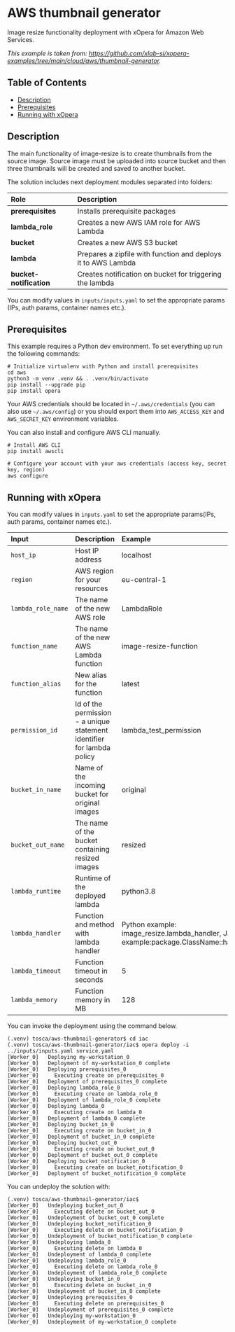 # AWS thumbnail generator
Image resize functionality deployment with xOpera for Amazon Web Services.

*This example is taken from: https://github.com/xlab-si/xopera-examples/tree/main/cloud/aws/thumbnail-generator.*

## Table of Contents
  - [Description](#description)
  - [Prerequisites](#prerequisites)
  - [Running with xOpera](#running-with-xopera)

## Description
The main functionality of image-resize is to create thumbnails from the source image. Source image must be uploaded 
into source bucket and then three thumbnails will be created and saved to another bucket.

The solution includes next deployment modules separated into folders:

| Role | Description |
|:-------------|:-------------|
| **prerequisites** | Installs prerequisite packages |
| **lambda_role** | Creates a new AWS IAM role for AWS Lambda |
| **bucket** | Creates a new AWS S3 bucket |
| **lambda** | Prepares a zipfile with function and deploys it to AWS Lambda |
| **bucket-notification** | Creates notification on bucket for triggering the lambda |

You can modify values in `inputs/inputs.yaml` to set the appropriate params (IPs, auth params, container names etc.).

## Prerequisites
This example requires a Python dev environment. To set everything up run the following commands:

```console
# Initialize virtualenv with Python and install prerequisites
cd aws
python3 -m venv .venv && . .venv/bin/activate
pip install --upgrade pip
pip install opera
```

Your AWS credentials should be located in `~/.aws/credentials` (you can also use `~/.aws/config`) or you should export
them into `AWS_ACCESS_KEY` and `AWS_SECRET_KEY` environment variables.

You can also install and configure AWS CLI manually.

```console
# Install AWS CLI
pip install awscli

# Configure your account with your aws credentials (access key, secret key, region)
aws configure
```

## Running with xOpera
You can modify values in `inputs.yaml` to set the appropriate params(IPs, auth params, container names etc.).

| Input | Description | Example |
|:-------------|:-------------|:-------------|
| `host_ip` | Host IP address | localhost |
| `region` | AWS region for your resources | eu-central-1 |
| `lambda_role_name` | The name of the new AWS role | LambdaRole |
| `function_name` | The name of the new AWS Lambda function | image-resize-function |
| `function_alias` | New alias for the function | latest |
| `permission_id` | Id of the permission - a unique statement identifier for lambda policy | lambda_test_permission |
| `bucket_in_name` | Name of the incoming bucket for original images | original |
| `bucket_out_name` | The name of the bucket containing resized images | resized |
| `lambda_runtime` | Runtime of the deployed lambda | python3.8 |
| `lambda_handler` | Function and method with lambda handler | Python example: image_resize.lambda_handler, Java example:package.ClassName::handlerFunction |
| `lambda_timeout` | Function timeout in seconds | 5 |
| `lambda_memory` | Function memory in MB | 128 |

You can invoke the deployment using the command below. 

```console
(.venv) tosca/aws-thumbnail-generator$ cd iac
(.venv) tosca/aws-thumbnail-generator/iac$ opera deploy -i ../inputs/inputs.yaml service.yaml
[Worker_0]   Deploying my-workstation_0
[Worker_0]   Deployment of my-workstation_0 complete
[Worker_0]   Deploying prerequisites_0
[Worker_0]     Executing create on prerequisites_0
[Worker_0]   Deployment of prerequisites_0 complete
[Worker_0]   Deploying lambda_role_0
[Worker_0]     Executing create on lambda_role_0
[Worker_0]   Deployment of lambda_role_0 complete
[Worker_0]   Deploying lambda_0
[Worker_0]     Executing create on lambda_0
[Worker_0]   Deployment of lambda_0 complete
[Worker_0]   Deploying bucket_in_0
[Worker_0]     Executing create on bucket_in_0
[Worker_0]   Deployment of bucket_in_0 complete
[Worker_0]   Deploying bucket_out_0
[Worker_0]     Executing create on bucket_out_0
[Worker_0]   Deployment of bucket_out_0 complete
[Worker_0]   Deploying bucket_notification_0
[Worker_0]     Executing create on bucket_notification_0
[Worker_0]   Deployment of bucket_notification_0 complete
```

You can undeploy the solution with:

```console
(.venv) tosca/aws-thumbnail-generator/iac$
[Worker_0]   Undeploying bucket_out_0
[Worker_0]     Executing delete on bucket_out_0
[Worker_0]   Undeployment of bucket_out_0 complete
[Worker_0]   Undeploying bucket_notification_0
[Worker_0]     Executing delete on bucket_notification_0
[Worker_0]   Undeployment of bucket_notification_0 complete
[Worker_0]   Undeploying lambda_0
[Worker_0]     Executing delete on lambda_0
[Worker_0]   Undeployment of lambda_0 complete
[Worker_0]   Undeploying lambda_role_0
[Worker_0]     Executing delete on lambda_role_0
[Worker_0]   Undeployment of lambda_role_0 complete
[Worker_0]   Undeploying bucket_in_0
[Worker_0]     Executing delete on bucket_in_0
[Worker_0]   Undeployment of bucket_in_0 complete
[Worker_0]   Undeploying prerequisites_0
[Worker_0]     Executing delete on prerequisites_0
[Worker_0]   Undeployment of prerequisites_0 complete
[Worker_0]   Undeploying my-workstation_0
[Worker_0]   Undeployment of my-workstation_0 complete
```
